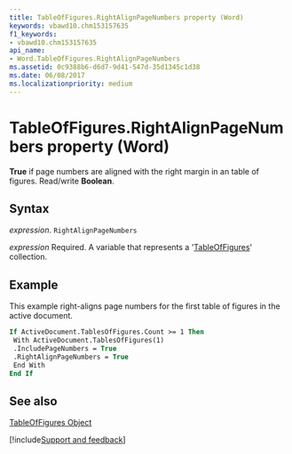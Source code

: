 ```yaml
---
title: TableOfFigures.RightAlignPageNumbers property (Word)
keywords: vbawd10.chm153157635
f1_keywords:
- vbawd10.chm153157635
api_name:
- Word.TableOfFigures.RightAlignPageNumbers
ms.assetid: 0c9388b6-d6d7-9d41-547d-35d1345c1d38
ms.date: 06/08/2017
ms.localizationpriority: medium
---
```



# TableOfFigures.RightAlignPageNumbers property (Word)

 **True** if page numbers are aligned with the right margin in an table of figures. Read/write **Boolean**.


## Syntax

_expression_. `RightAlignPageNumbers`

_expression_ Required. A variable that represents a '[TableOfFigures](Word.TableOfFigures.md)' collection.


## Example

This example right-aligns page numbers for the first table of figures in the active document.


```vb
If ActiveDocument.TablesOfFigures.Count >= 1 Then 
 With ActiveDocument.TablesOfFigures(1) 
 .IncludePageNumbers = True 
 .RightAlignPageNumbers = True 
 End With 
End If
```


## See also


[TableOfFigures Object](Word.TableOfFigures.md)

[!include[Support and feedback](~/includes/feedback-boilerplate.md)]